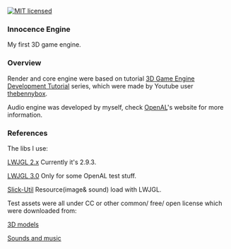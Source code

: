 [![MIT licensed][1]][2]

[1]: https://img.shields.io/badge/license-MIT-blue.svg
[2]: LICENSE.md

### Innocence Engine

My first 3D game engine.

### Overview

Render and core engine were based on tutorial [3D Game Engine Development Tutorial](https://www.youtube.com/playlist?list=PLEETnX-uPtBXP_B2yupUKlflXBznWIlL5) series, which were made by Youtube user [thebennybox](https://www.youtube.com/user/thebennybox).

Audio engine was developed by myself, check [OpenAL](https://openal.org)'s website for more information.


### References

The libs I use:

[LWJGL 2.x](http://legacy.lwjgl.org/)
Currently it's 2.9.3.

[LWJGL 3.0](https://www.lwjgl.org) 
Only for some OpenAL test stuff.

[Slick-Util](http://slick.ninjacave.com/slick-util)
Resource(image& sound) load with LWJGL.


Test assets were all under CC or other common/ free/ open license which were downloaded from:

[3D models]( https://thefree3dmodels.com)

[Sounds and music](https://musopen.org)




